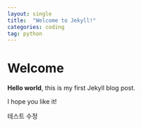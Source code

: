 ```yaml
---
layout: single
title:  "Welcome to Jekyll!"
categories: coding
tag: python
---
```


# Welcome

**Hello world**, this is my first Jekyll blog post.

I hope you like it!

테스트 수정
